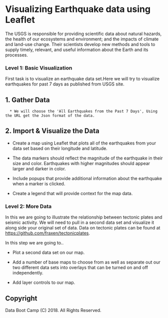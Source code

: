 # Visualizing Earthquake data using Leaflet

  The USGS is responsible for providing scientific data about natural hazards, the health of our ecosystems and environment; and the  impacts   of climate and land-use change. Their scientists develop new methods and tools to supply timely, relevant, and useful information about     the Earth and its processes.
  
 
### Level 1: Basic Visualization

  First task is to visualize an earthquake data set.Here we will try to visualize earthquakes for past 7 days as published from USGS site.
  ## 1. Gather Data
      * We will choose the 'All Earthquakes from the Past 7 Days', Using the URL get the Json format of the data.
       
  ## 2. Import & Visualize the Data

   * Create a map using Leaflet that plots all of the earthquakes from your data set based on their longitude and latitude.

   * The data markers should reflect the magnitude of the earthquake in their size and color. Earthquakes with higher magnitudes should           appear larger and darker in color.

   * Include popups that provide additional information about the earthquake when a marker is clicked.

   * Create a legend that will provide context for the map data.
   
   ### Level 2: More Data 
   In this we are going to illustrate the relationship between tectonic plates and seismic activity. We will need to pull in a second data    set and visualize it along side your original set of data. Data on tectonic plates can be found at            <https://github.com/fraxen/tectonicplates>.

In this step we are going to..

* Plot a second data set on our map.

* Add a number of base maps to choose from as well as separate out our two different data sets into overlays that can be turned on and off independently.

* Add layer controls to our map.

## Copyright

Data Boot Camp (C) 2018. All Rights Reserved.
